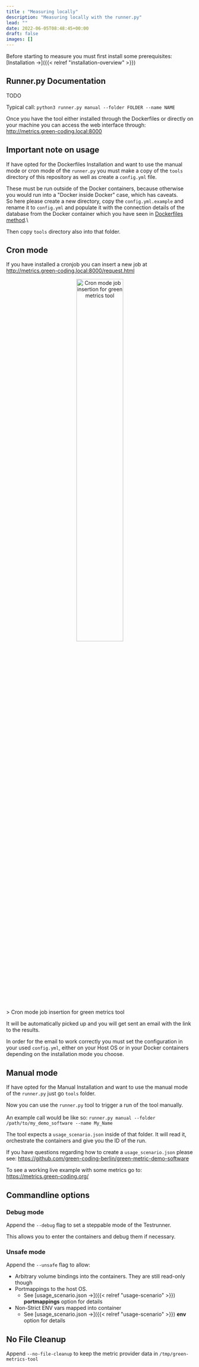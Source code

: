 ```yaml
---
title : "Measuring locally"
description: "Measuring locally with the runner.py"
lead: ""
date: 2022-06-05T08:48:45+00:00
draft: false
images: []
---
```


Before starting to measure you must first install some prerequisites: [Installation →]({{< relref "installation-overview" >}})

## Runner.py Documentation

TODO

Typical call: `python3 runner.py manual --folder FOLDER --name NAME`

Once you have the tool either installed through the Dockerfiles or directly on your machine you can access the
web interface through: http://metrics.green-coding.local:8000

## Important note on usage

If have opted for the Dockerfiles Installation and want to use the manual mode or cron mode of the `runner.py`
you must make a copy of the `tools` directory of this repository as well as create a `config.yml` file.

These must be run outside of the Docker containers, because otherwise you would run into a "Docker inside Docker" case, which has caveats.\
So here please create a new directory, copy the `config.yml.example` and rename it to `config.yml` and populate it with the connection details
of the database from the Docker container which you have seen in [Dockerfiles method](https://github.com/green-coding-berlin/green-metrics-tool/tree/main/Docker).\

Then copy `tools` directory also into that folder.


## Cron mode

If you have installed a cronjob you can insert a new job at http://metrics.green-coding.local:8000/request.html

<p align="center">
  <img src="images/demo-submit-form.png" width="50%" title="Cron mode job insertion for green metrics tool">
</p>
>  Cron mode job insertion for green metrics tool


It will be automatically picked up and you will get sent an email with the link to the results.

In order for the email to work correctly you must set the configuration in your used `config.yml`, either
on your Host OS or in your Docker containers depending on the installation mode you choose.

## Manual mode

If have opted for the Manual Installation and want to use the manual mode of the `runner.py`
just go  `tools` folder.

Now you can use the `runner.py` tool to trigger a run of the tool manually.
\
\
An example call would be like so: `runner.py manual --folder /path/to/my_demo_software --name My_Name`

The tool expects a `usage_scenario.json` inside of that folder. It will read it, orchestrate the containers
and give you the ID of the run.

If you have questions regarding how to create a `usage_scenario.json` please see: https://github.com/green-coding-berlin/green-metric-demo-software

To see a working live example with some metrics go to: https://metrics.green-coding.org/


## Commandline options

### Debug mode
Append the `--debug` flag to set a steppable mode of the Testrunner.

This allows you to enter the containers and debug them if necessary.

### Unsafe mode
Append the `--unsafe` flag to allow:
- Arbitrary volume bindings into the containers. They are still read-only though
- Portmappings to the host OS. 
    + See [usage_scenario.json →]({{< relref "usage-scenario" >}}) **portmappings** option for details
- Non-Strict ENV vars mapped into container
     + See [usage_scenario.json →]({{< relref "usage-scenario" >}}) **env** option for details

## No File Cleanup
Append `--no-file-cleanup` to keep the metric provider data in `/tmp/green-metrics-tool`